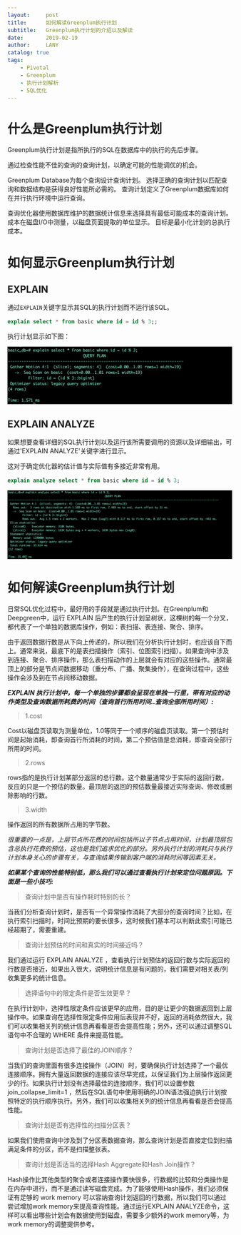 ```yaml
---
layout:     post
title:      如何解读Greenplum执行计划
subtitle:   Greenplum执行计划的介绍以及解读
date:       2019-02-19
author:     LANY
catalog: true
tags:
    - Pivotal
    - Greenplum
    - 执行计划解析
    - SQL优化
---
```

# 什么是Greenplum执行计划

Greenplum执行计划是指所执行的SQL在数据库中的执行的先后步骤。

通过检查性能不佳的查询的查询计划，以确定可能的性能调优的机会。

Greenplum Database为每个查询设计查询计划。 选择正确的查询计划以匹配查询和数据结构是获得良好性能所必需的。 查询计划定义了Greenplum数据库如何在并行执行环境中运行查询。

查询优化器使用数据库维护的数据统计信息来选择具有最低可能成本的查询计划。 成本在磁盘I/O中测量，以磁盘页面提取的单位显示。 目标是最小化计划的总执行成本。

# 如何显示Greenplum执行计划

## EXPLAIN

通过`EXPLAIN`关键字显示其SQL的执行计划而不运行该SQL。


```SQL
explain select * from basic where id = id % 3;;
```

执行计划显示如下图：

![explain执行计划截图](https://raw.githubusercontent.com/HiLany/HiLany.github.io/master/img/post-20190219-explain.png)

## EXPLAIN ANALYZE

如果想要查看详细的SQL执行计划以及运行该所需要调用的资源以及详细输出，可通过'EXPLAIN ANALYZE'关键字进行显示。

这对于确定优化器的估计值与实际值有多接近非常有用。

```SQL
explain analyze select * from basic where id = id % 3;
```

![explain执行计划截图](https://raw.githubusercontent.com/HiLany/HiLany.github.io/master/img/post-20190219-explainanalyze.png)

# 如何解读Greenplum执行计划

日常SQL优化过程中，最好用的手段就是通过执行计划。在Greenplum和Deepgreen中，运行 EXPLAIN 后产生的执行计划呈树状，这棵树的每一个分叉，都代表了一个单独的数据库操作，例如：表扫描、表连接、聚合、排序。

由于返回数据行数是从下向上传递的，所以我们在分析执行计划时，也应该自下而上。通常来说，最底下的是表扫描操作（索引、位图索引扫描）。如果查询中涉及到连接、聚合、排序操作，那么表扫描动作的上层就会有对应的这些操作。通常最顶上的部分是节点间数据移动（重分布、广播、聚集操作），在查询过程中，这些操作会涉及到在节点间移动数据。

***EXPLAIN 执行计划中，每一个单独的步骤都会呈现在单独一行里，带有对应的动作类型及查询数据所耗费的时间（查询首行所用时间..查询全部所用时间）:***

> 1.cost

Cost以磁盘页读取为测量单位，1.0等同于一个顺序的磁盘页读取。第一个预估时间是起始消耗，即查询首行所消耗的时间，第二个预估值是总消耗，即查询全部行所用的时间。

> 2.rows

rows指的是执行计划某部分返回的总行数。这个数量通常少于实际的返回行数，反应的只是一个预估的数量。最顶层的返回的预估数量最接近实际查询、修改或删除影响的行数。

> 3.width

操作返回的所有数据所占用的字节数。

*很重要的一点是，上层节点所花费的时间包括所以子节点占用时间，计划最顶层包含总执行花费的预估，这也是我们追求优化的部分。另外执行计划的消耗只与执行计划本身关心的步骤有关，与查询结果传输到客户端的消耗时间等因素无关。*

***如果某个查询的性能特别低，那么我们可以通过查看执行计划来定位问题原因。下面是一些小技巧:***

> 查询计划中是否有操作耗时特别的长？

当我们分析查询计划时，是否有一个异常操作消耗了大部分的查询时间？比如，在执行索引扫描时，时间比预期的要长很多，这时候我们基本可以判断此索引可能已经超期了，需要重建。

> 查询计划预估的时间和真实的时间接近吗？

我们通过运行 EXPLAIN ANALYZE ，查看执行计划预估的返回行数与实际返回的行数是否接近，如果出入很大，说明统计信息是有问题的，我们需要对相关表/列收集更多的统计信息。

> 选择语句中的限定条件是否生效更早？

在执行计划中，选择性限定条件应该更早的应用，目的是让更少的数据返回到上层操作中。如果查询在选择性限定条件应用后表现并不好，返回的消耗依然很大，我们可以收集相关列的统计信息再看看是否会提高性能；另外，还可以通过调整SQL语句中不合理的 WHERE 条件来提高性能。

> 查询计划是否选择了最佳的JOIN顺序？

当我们的查询里面有很多连接操作（JOIN）时，要确保执行计划选择了一个最优连接顺序。拥有大量返回数据的连接应该尽早完成，以保证我们为上层操作返回更少的行。如果执行计划没有选择最佳的连接顺序，我们可以设置参数 join_collapse_limit=1 ，然后在SQL语句中使用明确的JOIN语法强迫执行计划按照特定的执行顺序执行。另外，我们可以收集相关列的统计信息再看看是否会提高性能。

> 查询计划是否有选择性的扫描分区表？

如果我们使用查询中涉及到了分区表数据查询，那么查询计划是否直接定位到扫描满足条件的分区，而不是扫描整张表。

> 查询计划是否适当的选择Hash Aggregate和Hash Join操作？

Hash操作比其他类型的聚合或者连接操作要快很多，行数据的比较和分类操作是在内存中进行，而不是通过读写磁盘完成。为了能够使用Hash操作，我们必须保证有足够的 work memory 可以容纳查询计划返回的行数据，所以我们可以通过尝试增加work memory来提高查询性能。通过运行EXPLAIN ANALYZE命令，这样可以看出哪些计划会有数据使用到磁盘，需要多少额外的work memory等，为work memory的调整提供参考。